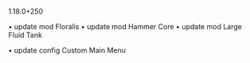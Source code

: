 1.18.0+250

• update mod Floralis
• update mod Hammer Core
• update mod Large Fluid Tank

• update config Custom Main Menu
